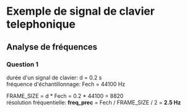 # Exemple de signal de clavier telephonique

## Analyse de fréquences

### Question 1

durée d'un signal de clavier: d = 0.2 s \
fréquence d'échantillonnage: Fech = 44100 Hz

FRAME_SIZE = d * Fech = 0.2 * 44100 = 8820 \
résolution fréquentielle: **freq_prec** = Fech / FRAME_SIZE / 2 = **2.5 Hz**



